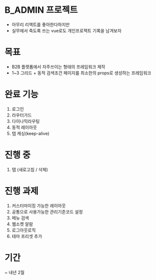 # B_ADMIN 프로젝트
- 아무리 리액트를 좋아한다하지만 
- 실무에서 죽도록 쓰는 vue로도 개인프로젝트 기록을 남겨보자

# 목표
- B2B 플랫폼에서 자주쓰이는 형태의 프레임워크 제작
- 1~3 그리드 + 동적 검색조건 페이지를 최소한의 props로 생성하는 프레임워크

# 완료 기능
1. 로그인
2. 라우터가드
3. 다이나믹라우팅
4. 동적 레이아웃
5. 탭 캐싱(keep-alive)

# 진행 중
1. 탭 (새로고침 / 삭제)

# 진행 과제
1. 커스터마이징 가능한 레이아웃
2. 공통으로 사용가능한 관리기준코드 설정
3. 메뉴 검색
4. 웹소켓 알람
5. 로그아웃로직
6. 테마 프리셋 추가
   

# 기간
~ 내년 2월

